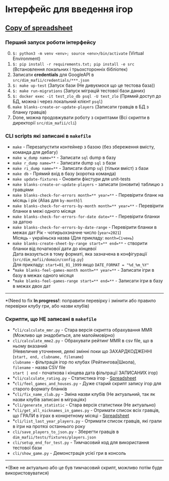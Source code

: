 # Інтерфейс для введення ігор

## [Copy of spreadsheet](https://docs.google.com/spreadsheets/d/1TSmU7pTWiW-TxgCs0RWqbOdI5VhRVC5Wtde2KQ79-xU/edit#gid=1765678933)

### Перший запуск роботи інтерфейсу
0. `$: python3 -m venv <env>; source <env>/bin/activate` (Virtual Environment)
1. `$: pip install -r requirements.txt; pip install -e src` (Встановлення локальних і трьохсторонніх бібліотек)
2. Записати **credentials** для GoogleAPI в `src/dim_mafii/credentials/***.json`
3. `$: make up-test` (Запуск бази (Не дивуємося що це тестова база))
4. `$: make run-migrations` (Запуск міграцій тестової бази даних)
5. `$: docker exec -it test_zlo_db psql -U test_zlo` (Прямий доступ до БД, можна і через локальний клієнт `psql`)
6. `make blanks-create-or-update-players` (Записати гравців в БД з бланку гравців)
7. Done, можна продовжувати роботу з скриптами (Всі скрипти в директорії `src/dim_mafii/cli`)

### CLI scripts які записані в `makefile`
- `make` - Перезапустити контейнер з базою (без збереження вмісту, команда для дебагу)
- `make w_dump name=**` - Записати `sql` dump в базу
- `make r_dump name=**` - Записати dump `sql` з бази
- `make ri_dump name=**` - Записати dump `sql` (тільки вміст) з бази
- `make db` - Прямий вхід в базу (коротка команда)
- `make update-fixtures` - Оновити фікстури для unit-tests
- `make blanks-create-or-update-players` - записати (оновити) таблицю з гравцями
- `make blanks-check-for-errors month=** year=**` - Перевірити бланк на місяць і рік (Alias для `by-month`):\
- `make blanks-check-for-errors-by-month month=** year=**` - Перевірити бланки в межі одного місяця
- `make blanks-check-for-errors-for-date date=**` - Перевірити бланки за датою
- `make blanks-check-for-errors-by-date-range` - Перевірити бланки в межах дат
Рік - чотирьохзначне число (`year=2021`)\
Місяць - україньска назва (Для прикладу: `month=Січень`)
- `make blanks-create-sheet-by-range start=** end=**` - створити бланки від початкової дати до кінцевої\
Дата вказується в тому форматі, яка зазначена в конфігурації (`src/dim_mafii/domain/config.py`)\
Для прикладу: `start=01_01_1999` якщо `DATE_FORMAT = "%d_%m_%Y"`
- *`make blanks-feel-games-month month=** year=**` - Записати ігри в базу в межах одного місяця
- *`make blanks-feel-games-range start=** end=**` - Записати ігри в базу в межах двох дат  

---

*(Need to fix **In progress!**: поправити перевірку і змінити або правило перевірки клубу гри, або назви клубів)

### Скрипти, що НЕ записані в `makefile`
- *`cli/calculate_mmr.py` - Стара версія скрипта обрахування MMR (Можливо ще знадобиться, але малоймовірно)
- `cli/calculate_mme2.py` - Обрахувати рейтинг MMR в csv file, що в ньому вказаний\
(Невеличке уточнення, деякі змінні поки що ЗАХАРДКОДЖЕННІ (`start, end, clubname, filename`)\
`clubname` - фільтрація ігор по клубах (Рейтингова|Школа), \
`filename` - назва CSV file\
`start | end` - початкова і кінцева дата фільтрації ЗАПИСАНИХ ігор)
- *`cli/calculate_rating.py` - Статистика ігор - [Spreadsheet](https://docs.google.com/spreadsheets/d/1xmkkaNULRmD6pJeB6kdz_SPEOi76DrIFirP4fou1k5Y/edit#gid=1696394479)
- *`cli/feel_games_and_houses.py` - Дуже старий скрипт запису ігор для старого формату бланків
- *`cli/fix_name_club.py` - Зміна назви клубів (Не актуальний, так як назви клубів записані в міграціях)
- *`cli/generate_statistic` - Стара версія статистики (Не актуально)
- *`cli/get_all_nicknames_in_games.py` - Отримати список всіх гравців, що ГРАЛИ в іграх в конкретному місяці - [Spreadsheet](https://docs.google.com/spreadsheets/d/1LlgeZ8AmgRIV-WN9qjwT-q3k4FtwoVKigy5islO6BjA/edit#gid=1773681275)
- *`cli/list_last_year_players.py` - Отримати список гравців, які грали в ігри на протязі останнього року
- `cli/save_players_to_json.py` - Зберегти гравців в `dim_mafii/tests/fixtures/players.json`
- `cli/setup_end_for_test.py` - Тимчасовий код для використання тестової бази
- `cli/show_game.py` - Демонстрація усієї гри в консоль

---

*(Вже не актуально або це був тимчасовий скрипт, можливо потім буде використовуватися)

